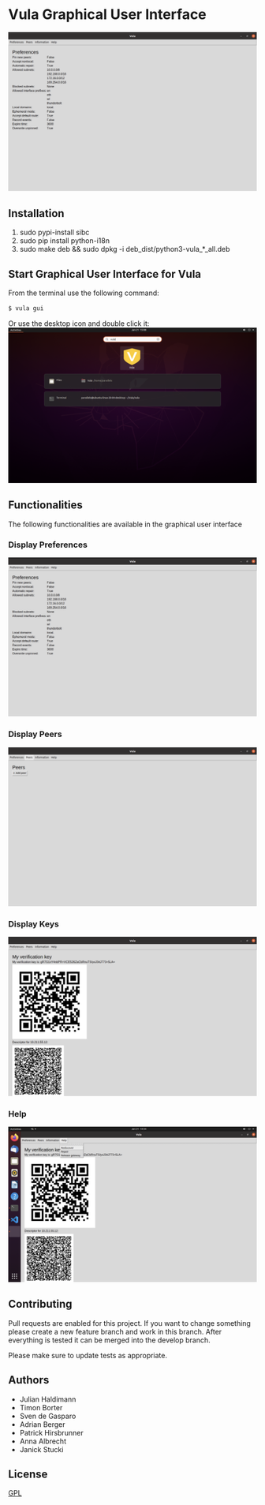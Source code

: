 # Vula Graphical User Interface


!["Graphical User Interface for Vula"](misc/frontend/Preferences.png "Vula GUI")

## Installation
1. sudo pypi-install sibc
2. sudo pip install python-i18n
3. sudo make deb && sudo dpkg -i deb_dist/python3-vula_*_all.deb

## Start Graphical User Interface for Vula
From the terminal use the following command:
```bash
$ vula gui
```

Or use the desktop icon and double click it:
!["Desktop Icon"](misc/frontend/Desktop.png "Desktop Icon")


## Functionalities

The following functionalities are available in the graphical user interface

### Display Preferences
!["Preference View"](misc/frontend/Preferences.png "Preference View")

### Display Peers
!["Empty Peers View"](misc/frontend/Empty_Peers.png "Empty Peers View")

### Display Keys
!["Information View"](misc/frontend/Information.png "Information View")

### Help
!["Vula Actions"](misc/frontend/Actions.png "Vula Actions")

## Contributing
Pull requests are enabled for this project. If you want to change something please create a new 
feature branch and work in this branch. After everything is tested it can be merged into 
the develop branch.

Please make sure to update tests as appropriate.

## Authors
- Julian Haldimann 
- Timon Borter
- Sven de Gasparo 
- Adrian Berger
- Patrick Hirsbrunner
- Anna Albrecht
- Janick Stucki

## License
[GPL](https://choosealicense.com/licenses/gpl-3.0/)
